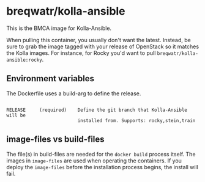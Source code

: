 # breqwatr/kolla-ansible

This is the BMCA image for Kolla-Ansible.

When pulling this container, you usually don't want the latest.
Instead, be sure to grab the image tagged with your release of OpenStack so it
matches the Kolla images. For instance, for Rocky you'd want to pull
`breqwatr/kolla-ansible:rocky`.


## Environment variables

The Dockerfile uses a build-arg to define the release.

```

RELEASE     (required)    Define the git branch that Kolla-Ansible will be
                          installed from. Supports: rocky,stein,train

```

## image-files vs build-files

The file(s) in build-files are needed for the `docker build` process itself.
The images in `image-files` are used when operating the containers. If you
deploy the `image-files` before the installation process begins, the install
will fail.
